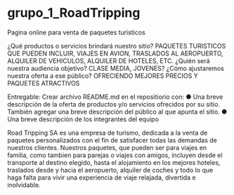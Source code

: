 # grupo_1_RoadTripping
Pagina online para venta de paquetes turisticos

¿Qué productos o servicios brindará nuestro sitio? 
PAQUETES TURISTICOS QUE PUEDEN INCLUIR, VIAJES EN AVION, TRASLADOS AL AEROPUERTO, ALQUILER DE VEHICULOS, ALQUILER DE HOTELES, ETC.
¿Quién será nuestra audiencia
objetivo? 
CLASE MEDIA, JOVENES?
¿Cómo ajustaremos nuestra oferta a ese público?
OFRECIENDO MEJORES PRECIOS Y PAQUETES ATRACTIVOS

Entregable​:​ Crear archivo README.md en el repositiorio con:
● Una breve descripción de la oferta de productos y/o servicios ofrecidos por su
sitio. También agregar una breve descripción del público al que apunta el sitio.
● Una breve descripción de los integrantes del equipo

Road Tripping SA es una empresa de turismo, dedicada a la venta de paquetes personalizados con el fin de satisfacer todas las demandas de nuestros clientes. Nuestros paquetes, que pueden ser para viajes en familia, como tambien para parejas o viajes con amigos, incluyen desde el transporte al destino elegido, hasta el alojamiento en los mejores hoteles, traslados desde y hacia el aeropuerto, alquiler de coches y todo lo que haga falta para vivir una experiencia de viaje relajada, divertida e inolvidable.  
